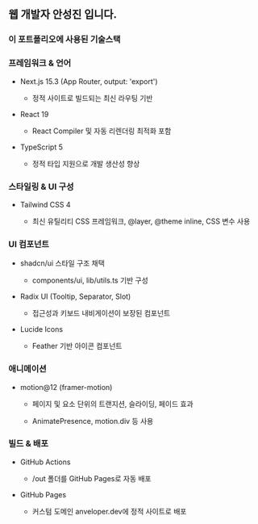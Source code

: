 ## 웹 개발자 안성진 입니다.

### 이 포트폴리오에 사용된 기술스택

### 프레임워크 & 언어

- Next.js 15.3 (App Router, output: 'export')

  - 정적 사이트로 빌드되는 최신 라우팅 기반

- React 19

  - React Compiler 및 자동 리렌더링 최적화 포함

- TypeScript 5

  - 정적 타입 지원으로 개발 생산성 향상

### 스타일링 & UI 구성

- Tailwind CSS 4

  - 최신 유틸리티 CSS 프레임워크, @layer, @theme inline, CSS 변수 사용

### UI 컴포넌트

- shadcn/ui 스타일 구조 채택

  - components/ui, lib/utils.ts 기반 구성

- Radix UI (Tooltip, Separator, Slot)

  - 접근성과 키보드 내비게이션이 보장된 컴포넌트

- Lucide Icons

  - Feather 기반 아이콘 컴포넌트

### 애니메이션

- motion@12 (framer-motion)

  - 페이지 및 요소 단위의 트랜지션, 슬라이딩, 페이드 효과

  - AnimatePresence, motion.div 등 사용

### 빌드 & 배포

- GitHub Actions

  - /out 폴더를 GitHub Pages로 자동 배포

- GitHub Pages

  - 커스텀 도메인 anveloper.dev에 정적 사이트로 배포
